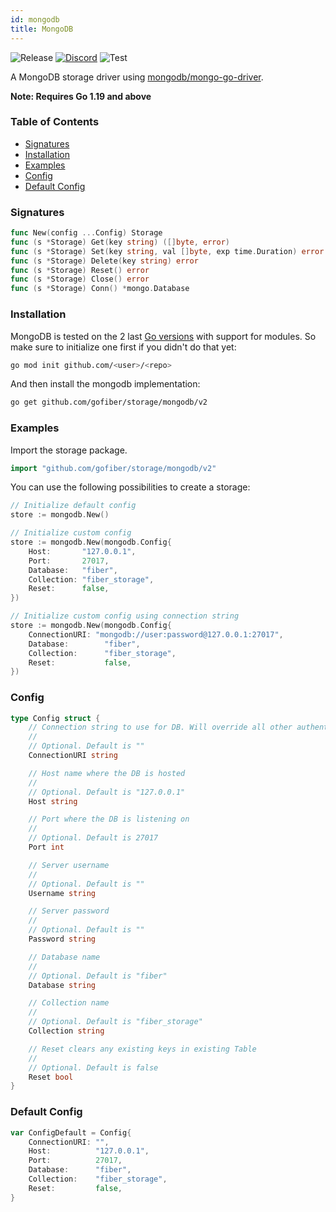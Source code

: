 ```yaml
---
id: mongodb
title: MongoDB
---
```


![Release](https://img.shields.io/github/v/tag/gofiber/storage?filter=mongodb*)
[![Discord](https://img.shields.io/discord/704680098577514527?style=flat&label=%F0%9F%92%AC%20discord&color=00ACD7)](https://gofiber.io/discord)
![Test](https://img.shields.io/github/actions/workflow/status/gofiber/storage/test-mongodb.yml?label=Tests)

A MongoDB storage driver using [mongodb/mongo-go-driver](https://github.com/mongodb/mongo-go-driver).

**Note: Requires Go 1.19 and above**

### Table of Contents
- [Signatures](#signatures)
- [Installation](#installation)
- [Examples](#examples)
- [Config](#config)
- [Default Config](#default-config)

### Signatures
```go
func New(config ...Config) Storage
func (s *Storage) Get(key string) ([]byte, error)
func (s *Storage) Set(key string, val []byte, exp time.Duration) error
func (s *Storage) Delete(key string) error
func (s *Storage) Reset() error
func (s *Storage) Close() error
func (s *Storage) Conn() *mongo.Database
```
### Installation
MongoDB is tested on the 2 last [Go versions](https://golang.org/dl/) with support for modules. So make sure to initialize one first if you didn't do that yet:
```bash
go mod init github.com/<user>/<repo>
```
And then install the mongodb implementation:
```bash
go get github.com/gofiber/storage/mongodb/v2
```

### Examples
Import the storage package.
```go
import "github.com/gofiber/storage/mongodb/v2"
```

You can use the following possibilities to create a storage:
```go
// Initialize default config
store := mongodb.New()

// Initialize custom config
store := mongodb.New(mongodb.Config{
	Host:       "127.0.0.1",
	Port:       27017,
	Database:   "fiber",
	Collection: "fiber_storage",
	Reset:      false,
})

// Initialize custom config using connection string
store := mongodb.New(mongodb.Config{
	ConnectionURI: "mongodb://user:password@127.0.0.1:27017",
	Database:   	 "fiber",
	Collection: 	 "fiber_storage",
	Reset:      	 false,
})

```

### Config
```go
type Config struct {
	// Connection string to use for DB. Will override all other authentication values if used
	//
	// Optional. Default is ""
	ConnectionURI string

	// Host name where the DB is hosted
	//
	// Optional. Default is "127.0.0.1"
	Host string

	// Port where the DB is listening on
	//
	// Optional. Default is 27017
	Port int

	// Server username
	//
	// Optional. Default is ""
	Username string

	// Server password
	//
	// Optional. Default is ""
	Password string

	// Database name
	//
	// Optional. Default is "fiber"
	Database string

	// Collection name
	//
	// Optional. Default is "fiber_storage"
	Collection string

	// Reset clears any existing keys in existing Table
	//
	// Optional. Default is false
	Reset bool
}
```

### Default Config
```go
var ConfigDefault = Config{
	ConnectionURI: "",
	Host:          "127.0.0.1",
	Port:          27017,
	Database:      "fiber",
	Collection:    "fiber_storage",
	Reset:         false,
}
```
